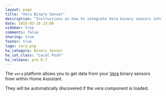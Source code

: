 ```yaml
---
layout: page
title: "Vera Binary Sensor"
description: "Instructions on how to integrate Vera binary sensors into Home Assistant."
date: 2016-03-26 23:00
sidebar: true
comments: false
sharing: true
footer: true
logo: vera.png
ha_category: Binary Sensor
ha_iot_class: "Local Push"
ha_release: pre 0.7
---
```


The `vera` platform allows you to get data from your [Vera](http://getvera.com/) binary sensors from within Home Assistant.

They will be automatically discovered if the vera component is loaded.
